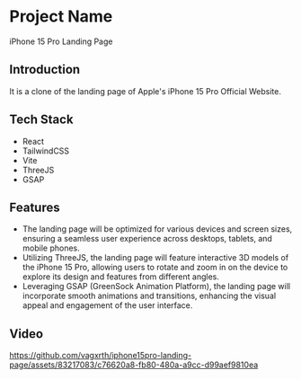 # Project Name
iPhone 15 Pro Landing Page


## Introduction
It is a clone of the landing page of Apple's iPhone 15 Pro Official Website. 


## Tech Stack
- React
- TailwindCSS
- Vite
- ThreeJS
- GSAP


## Features
- The landing page will be optimized for various devices and screen sizes, ensuring a seamless user experience across desktops, tablets, and mobile phones.
- Utilizing ThreeJS, the landing page will feature interactive 3D models of the iPhone 15 Pro, allowing users to rotate and zoom in on the device to explore its design and features from different angles.
- Leveraging GSAP (GreenSock Animation Platform), the landing page will incorporate smooth animations and transitions, enhancing the visual appeal and engagement of the user interface.


## Video



https://github.com/vagxrth/iphone15pro-landing-page/assets/83217083/c76620a8-fb80-480a-a9cc-d99aef9810ea

